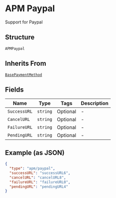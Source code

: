 
# APM Paypal

Support for Paypal

## Structure

`APMPaypal`

## Inherits From

[`BasePaymentMethod`](../../doc/models/base-payment-method.md)

## Fields

| Name | Type | Tags | Description |
|  --- | --- | --- | --- |
| `SuccessURL` | `string` | Optional | - |
| `CancelURL` | `string` | Optional | - |
| `FailureURL` | `string` | Optional | - |
| `PendingURL` | `string` | Optional | - |

## Example (as JSON)

```json
{
  "type": "apm/paypal",
  "successURL": "successURL6",
  "cancelURL": "cancelURL8",
  "failureURL": "failureURL0",
  "pendingURL": "pendingURL4"
}
```

